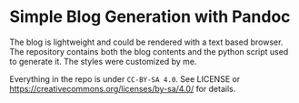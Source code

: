 # Simple Blog Generation with Pandoc

The blog is lightweight and could be
rendered with a text based browser. The repository contains both the blog
contents and the python script used to generate it. The styles were customized
by me.

Everything in the repo is under `CC-BY-SA 4.0`. See LICENSE or
https://creativecommons.org/licenses/by-sa/4.0/ for details.

